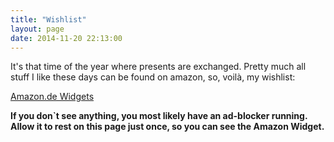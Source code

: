 ```yaml
---
title: "Wishlist"
layout: page
date: 2014-11-20 22:13:00
---
```


It's that time of the year where presents are exchanged. Pretty much all stuff I like these days can be found on amazon, so, voilà, my wishlist:

<SCRIPT charset="utf-8" type="text/javascript" src="http://ws-eu.amazon-adsystem.com/widgets/q?ServiceVersion=20070822&MarketPlace=DE&ID=V20070822%2FDE%2Frealfictionne-21%2F8004%2F9fc853e2-abc2-4188-8e9b-8ce363a4e0fb"> </SCRIPT> <NOSCRIPT><A HREF="http://ws-eu.amazon-adsystem.com/widgets/q?ServiceVersion=20070822&MarketPlace=DE&ID=V20070822%2FDE%2Frealfictionne-21%2F8004%2F9fc853e2-abc2-4188-8e9b-8ce363a4e0fb&Operation=NoScript">Amazon.de Widgets</A></NOSCRIPT>

__If you don`t see anything, you most likely have an ad-blocker running. Allow it to rest on this page just once, so you can see the Amazon Widget.__